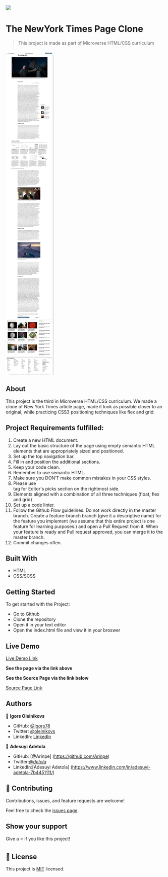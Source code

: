 ![](https://img.shields.io/badge/Microverse-blueviolet)

# The NewYork Times Page Clone

> This project is made as part of Microverse HTML/CSS curriculum

![screenshot](./img/fullsizescreenshot.png)

## About

This project is the third in Microverse HTML/CSS curriculum. We made a clone of New York Times article page, made it look as possible closer to an original, while practicing CSS3 positioning techniques like flex and grid. 

## Project Requirements fulfilled:

1. Create a new HTML document.
2. Lay out the basic structure of the page using empty semantic HTML elements that are appropriately sized and positioned.
3. Set up the top navigation bar.
4. Fill in and position the additional sections.
5. Keep your code clean.
6. Remember to use semantic HTML.
7. Make sure you DON’T make common mistakes in your CSS styles.
8. Please use <aside> tag for Editor's picks section on the rightmost side.
9. Elements aligned with a combination of all three techniques (float, flex and grid)
10. Set up a code linter.
11. Follow the Github Flow guidelines.
    Do not work directly in the master branch. Create a feature-branch branch (give it a descriptive name) for the feature you implement (we assume that this entire project is one feature for learning purposes.) and open a Pull Request from it. When your feature is ready and Pull request approved, you can merge it to the master branch.
12. Commit changes often.

## Built With

- HTML
- CSS/SCSS

## Getting Started

To get started with the Project:
- Go to Github
- Clone the repository
- Open it in your text editor 
- Open the index.html file and view it in your broswer

## Live Demo

[Live Demo Link](https://igors78.github.io/NewYorkTimes_clone/)

**See the page via the link above**

**See the Source Page via the link below**

[Source Page Link](https://www.nytimes.com/2014/03/18/science/space/detection-of-waves-in-space-buttresses-landmark-theory-of-big-bang.html?_r=0)

## Authors

👤 **Igors Oleinikovs**

- GitHub: [@Igors78](https://github.com/Igors78)
- Twitter: [@oleinikovs](https://twitter.com/oleinikovs)
- LinkedIn: [LinkedIn](https://www.linkedin.com/in/igors-oleinikovs-17a10958/)

👤 **Adesuyi Adetola**

- GitHub: [@Arinpe] (https://github.com/Arinpe)
- Twitter:[@_detola_](https://twitter.com/_detola_)
- LinkedIn:[Adesuyi Adetola] (https://www.linkedin.com/in/adesuyi-adetola-7b4451111/)

## 🤝 Contributing

Contributions, issues, and feature requests are welcome!

Feel free to check the [issues page](issues/).

## Show your support

Give a ⭐️ if you like this project!

## 📝 License

This project is [MIT](./license.txt) licensed.
